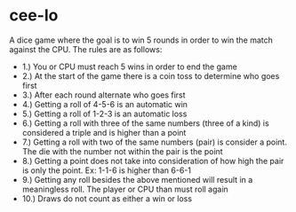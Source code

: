 # cee-lo
A dice game where the goal is to win 5 rounds in order to win the match against the CPU. The rules are as follows:
- 1.) You or CPU must reach 5 wins in order to end the game
- 2.) At the start of the game there is a coin toss to determine who goes first
- 3.) After each round alternate who goes first
- 4.) Getting a roll of 4-5-6 is an automatic win
- 5.) Getting a roll of 1-2-3 is an automatic loss
- 6.) Getting a roll with three of the same numbers (three of a kind) is considered a triple and is higher than a point
- 7.) Getting a roll with two of the same numbers (pair) is consider a point. The die with the number not within the pair is the point
- 8.) Getting a point does not take into consideration of how high the pair is only the point. Ex: 1-1-6 is higher than 6-6-1
- 9.) Getting any roll besides the above mentioned will result in a meaningless roll. The player or CPU than must roll again
- 10.) Draws do not count as either a win or loss
